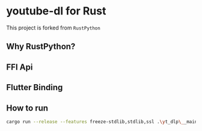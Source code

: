 # youtube-dl for Rust

This project is forked from `RustPython`

## Why RustPython?

## FFI Api

## Flutter Binding

## How to run

```sh
cargo run --release --features freeze-stdlib,stdlib,ssl .\yt_dlp\__main__.py
```